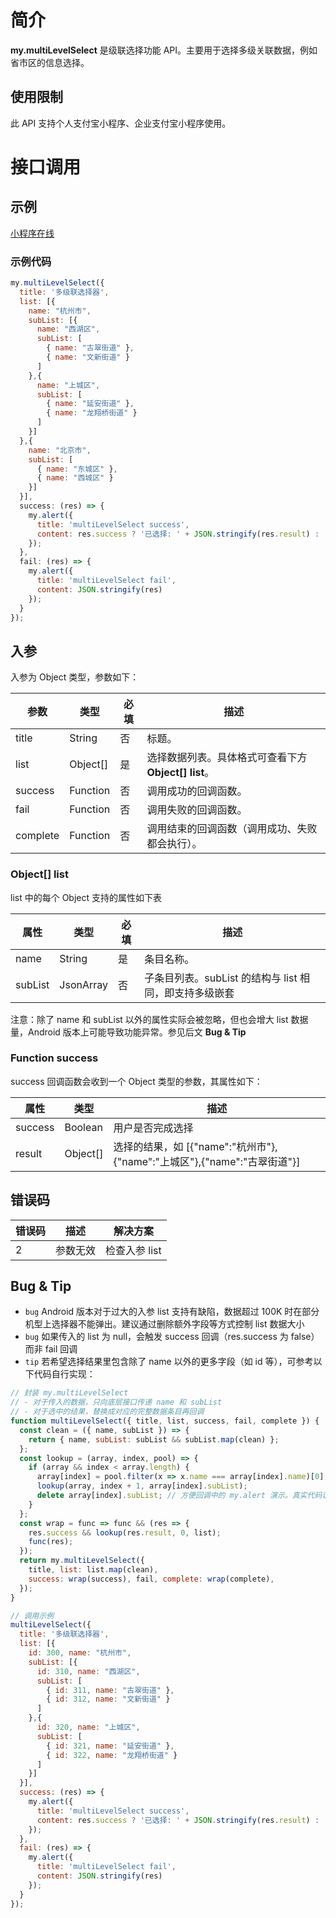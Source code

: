 # 简介

**my.multiLevelSelect** 是级联选择功能 API。主要用于选择多级关联数据，例如省市区的信息选择。

## 使用限制

此 API 支持个人支付宝小程序、企业支付宝小程序使用。

# 接口调用

## 示例

[小程序在线](https://opendocs.alipay.com/examples/5b76826c-9c1b-4529-a043-142a0e8dd145) 

### 示例代码
```javascript
my.multiLevelSelect({
  title: '多级联选择器',
  list: [{
    name: "杭州市",
    subList: [{
      name: "西湖区",
      subList: [
        { name: "古翠街道" },
        { name: "文新街道" }
      ]
    },{
      name: "上城区",
      subList: [
        { name: "延安街道" },
        { name: "龙翔桥街道" }
      ]
    }]
  },{
    name: "北京市",
    subList: [
      { name: "东城区" },
      { name: "西城区" }
    }]
  }],
  success: (res) => {
    my.alert({
      title: 'multiLevelSelect success',
      content: res.success ? '已选择: ' + JSON.stringify(res.result) : '未选择'
    });
  },
  fail: (res) => {
    my.alert({
      title: 'multiLevelSelect fail',
      content: JSON.stringify(res)
    });
  }
});
```

## 入参

入参为 Object 类型，参数如下：

| **参数** | **类型** | **必填** | **描述** |
| --- | --- | --- | --- |
| title | String | 否 | 标题。 |
| list | Object[] | 是 | 选择数据列表。具体格式可查看下方 **Object[] list**。 |
| success | Function | 否 | 调用成功的回调函数。 |
| fail | Function | 否 | 调用失败的回调函数。 |
| complete | Function | 否 | 调用结束的回调函数（调用成功、失败都会执行）。 |

### Object[] list

list 中的每个 Object 支持的属性如下表

| **属性** | **类型** | **必填** | **描述** |
| --- | --- | --- | --- |
| name | String | 是 | 条目名称。 |
| subList | JsonArray | 否 | 子条目列表。subList 的结构与 list 相同，即支持多级嵌套 |

注意：除了 name 和 subList 以外的属性实际会被忽略，但也会增大 list 数据量，Android 版本上可能导致功能异常。参见后文 **Bug & Tip**

### Function success

success 回调函数会收到一个 Object 类型的参数，其属性如下：

| **属性** | **类型** | **描述** |
| --- | --- | --- |
| success | Boolean | 用户是否完成选择 |
| result | Object[] | 选择的结果，如 [{"name":"杭州市"},{"name":"上城区"},{"name":"古翠街道"}] |

## 错误码

| **错误码** | **描述** | **解决方案** |
| --- | --- | --- |
| 2 | 参数无效 | 检查入参 list |


## Bug & Tip

- `bug` Android 版本对于过大的入参 list 支持有缺陷，数据超过 100K 时在部分机型上选择器不能弹出。建议通过删除额外字段等方式控制 list 数据大小
- `bug` 如果传入的 list 为 null，会触发 success 回调（res.success 为 false）而非 fail 回调
- `tip` 若希望选择结果里包含除了 name 以外的更多字段（如 id 等），可参考以下代码自行实现：
```javascript
// 封装 my.multiLevelSelect
// - 对于传入的数据，只向底层接口传递 name 和 subList
// - 对于选中的结果，替换成对应的完整数据条目再回调
function multiLevelSelect({ title, list, success, fail, complete }) {
  const clean = ({ name, subList }) => {
    return { name, subList: subList && subList.map(clean) };
  };
  const lookup = (array, index, pool) => {
    if (array && index < array.length) {
      array[index] = pool.filter(x => x.name === array[index].name)[0];
      lookup(array, index + 1, array[index].subList);
      delete array[index].subList; // 方便回调中的 my.alert 演示。真实代码请删除此行，避免副作用
    }
  };
  const wrap = func => func && (res => {
    res.success && lookup(res.result, 0, list);
    func(res);
  });
  return my.multiLevelSelect({
    title, list: list.map(clean),
    success: wrap(success), fail, complete: wrap(complete),
  });
}

// 调用示例
multiLevelSelect({
  title: '多级联选择器',
  list: [{
    id: 300, name: "杭州市",
    subList: [{
      id: 310, name: "西湖区",
      subList: [
        { id: 311, name: "古翠街道" },
        { id: 312, name: "文新街道" }
      ]
    },{
      id: 320, name: "上城区",
      subList: [
        { id: 321, name: "延安街道" },
        { id: 322, name: "龙翔桥街道" }
      ]
    }]
  }],
  success: (res) => {
    my.alert({
      title: 'multiLevelSelect success',
      content: res.success ? '已选择: ' + JSON.stringify(res.result) : '未选择'
    });
  },
  fail: (res) => {
    my.alert({
      title: 'multiLevelSelect fail',
      content: JSON.stringify(res)
    });
  }
});
```
